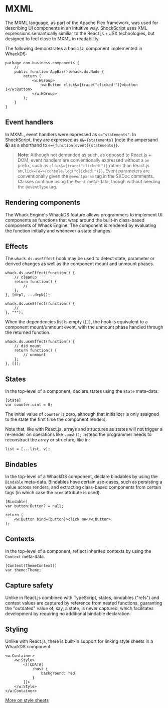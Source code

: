 # MXML

The MXML language, as part of the Apache Flex framework, was used for describing UI components in an intuitive way. ShockScript uses XML expressions semantically similiar to the React.js + JSX technologies, but designed to feel close to MXML in readability.

The following demonstrates a basic UI component implemented in WhackDS:

```
package com.business.components {
    //
    public function AppBar():whack.ds.Node {
        return (
            <w:HGroup>
                <w:Button click&={trace("clicked!")}>button 1</w:Button>
            </w:HGroup>
        );
    }
}
```

## Event handlers

In MXML, event handlers were expressed as `e="statements"`. In ShockScript, they are expressed as `e&={statements}` (note the ampersand **\&**) as a shorthand to `e={function(event){statements}}`.

> **Note**: Although not demanded as such, as opposed to React.js + DOM, event handlers are conventionally expressed without a `on` prefix, such as `click&={trace("clicked!")}` rather than React.js `onClick={e=>{console.log("clicked!")}}`. Event parameters are conventionally given the `@eventparam` tag in the SXDoc comments. Classes continue using the `Event` meta-data, though without needing the `@eventType` tag.

## Rendering components

The Whack Engine's WhackDS feature allows programmers to implement UI components as functions that wrap around the built-in class-based components of Whack Engine. The component is rendered by evaluating the function initially and whenever a state changes.

## Effects

The `whack.ds.useEffect` hook may be used to detect state, parameter or derived changes as well as the component mount and unmount phases.

```
whack.ds.useEffect(function() {
    // cleanup
    return function() {
        //
    };
}, [dep1, ...depN]);

whack.ds.useEffect(function() {
    //
}, "*");
```

When the dependencies list is empty (`[]`), the hook is equivalent to a component mount/unmount event, with the unmount phase handled through the returned function.

```
whack.ds.useEffect(function() {
    // did mount
    return function() {
        // unmount
    };
}, []);
```

## States

In the top-level of a component, declare states using the `State` meta-data:

```
[State]
var counter:uint = 0;
```

The initial value of `counter` is zero, although that initializer is only assigned to the state the first time the component renders.

Note that, like with React.js, arrays and structures as states will not trigger a re-render on operations like `.push()`; instead the programmer needs to reconstruct the array or structure, like in:

```
list = [...list, v];
```

## Bindables

In the top-level of a WhackDS component, declare bindables by using the `Bindable` meta-data. Bindables have certain use-cases, such as persisting a value across renders, and extracting class-based components from certain tags (in which case the `bind` attribute is used).

```
[Bindable]
var button:Button? = null;

return (
    <w:Button bind={button}>click me</w:Button>
);
```

## Contexts

In the top-level of a component, reflect inherited contexts by using the `Context` meta-data.

```
[Context(ThemeContext)]
var theme:Theme;
```

## Capture safety

Unlike in React.js combined with TypeScript, states, bindables ("refs") and context values are captured by reference from nested functions, guaranting the "outdated" value of, say, a state, is never captured, which facilitates development by requiring no additional bindable declaration.

## Styling

Unlike with React.js, there is built-in support for linking style sheets in a WhackDS component.

```
<w:Container>
    <w:Style>
        <![CDATA[
            :host {
                background: red;
            }
        ]]>
    </w:Style>
</w:Container>
```


[More on style sheets](../xml-capabilities/whack.md#linking-cascading-style-sheets)

